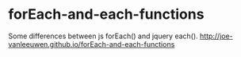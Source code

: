 forEach-and-each-functions
==========================

Some differences between js forEach() and jquery each().
http://joe-vanleeuwen.github.io/forEach-and-each-functions
